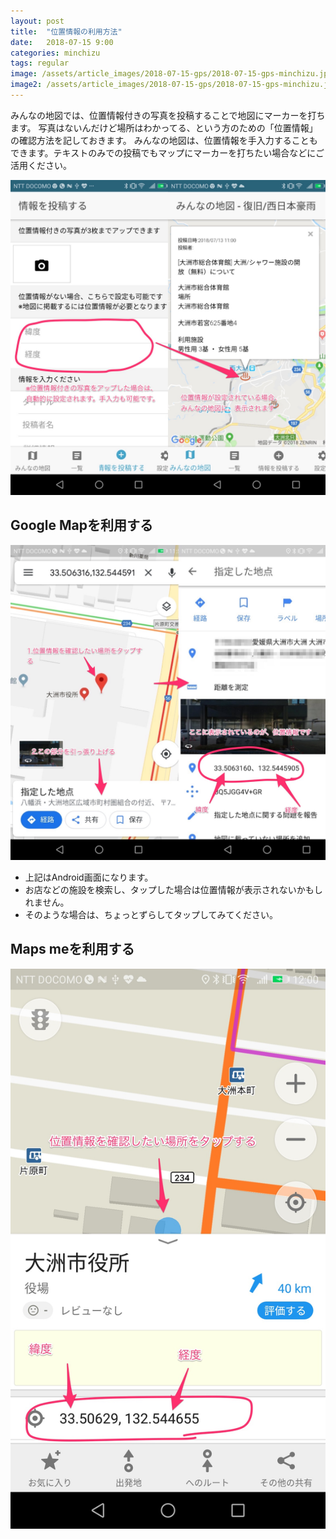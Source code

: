 ```yaml
---
layout: post
title:  "位置情報の利用方法"
date:   2018-07-15 9:00
categories: minchizu
tags: regular
image: /assets/article_images/2018-07-15-gps/2018-07-15-gps-minchizu.jpg
image2: /assets/article_images/2018-07-15-gps/2018-07-15-gps-minchizu.jpg
---
```

みんなの地図では、位置情報付きの写真を投稿することで地図にマーカーを打ちます。
写真はないんだけど場所はわかってる、という方のための「位置情報」の確認方法を記しておきます。
みんなの地図は、位置情報を手入力することもできます。テキストのみでの投稿でもマップにマーカーを打ちたい場合などにご活用ください。

<img src="/assets/article_images/2018-07-15-gps/2018-07-15-gps-minchizu.jpg"/>

## Google Mapを利用する
<img src="/assets/article_images/2018-07-15-gps/2018-07-15-gps_google_map_android.jpg"/>

- 上記はAndroid画面になります。
- お店などの施設を検索し、タップした場合は位置情報が表示されないかもしれません。
- そのような場合は、ちょっとずらしてタップしてみてください。

## Maps meを利用する
<img src="/assets/article_images/2018-07-15-gps/2018-07-15-gps_mapsme_android.jpg"/>

